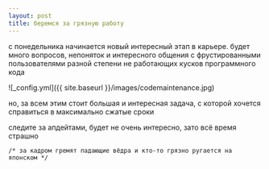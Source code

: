 ```yaml
---
layout: post
title: беремся за грязную работу
---
```


c понедельника начинается новый интересный этап в карьере. будет много вопросов, непоняток и интересного общения с фрустированными пользователями разной степени не работающих кусков программного кода

![_config.yml]({{ site.baseurl }}/images/codemaintenance.jpg)


но, за всем этим стоит большая и интересная задача, с которой хочется справиться в максимально сжатые сроки 

следите за апдейтами, будет не очень интересно, зато всё время страшно


`/* за кадром гремят падающие вёдра и кто-то грязно ругается на японском */`

